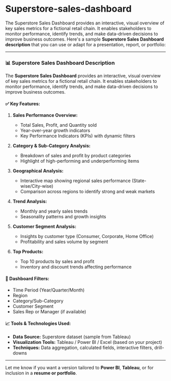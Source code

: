 # Superstore-sales-dashboard
The Superstore Sales Dashboard provides an interactive, visual overview of key sales metrics for a fictional retail chain. It enables stakeholders to monitor performance, identify trends, and make data-driven decisions to improve business outcomes.
Here's a sample **Superstore Sales Dashboard description** that you can use or adapt for a presentation, report, or portfolio:

---

### 📊 Superstore Sales Dashboard Description

The **Superstore Sales Dashboard** provides an interactive, visual overview of key sales metrics for a fictional retail chain. It enables stakeholders to monitor performance, identify trends, and make data-driven decisions to improve business outcomes.

#### ✅ **Key Features:**

1. **Sales Performance Overview:**

   * Total Sales, Profit, and Quantity sold
   * Year-over-year growth indicators
   * Key Performance Indicators (KPIs) with dynamic filters

2. **Category & Sub-Category Analysis:**

   * Breakdown of sales and profit by product categories
   * Highlight of high-performing and underperforming items

3. **Geographical Analysis:**

   * Interactive map showing regional sales performance (State-wise/City-wise)
   * Comparison across regions to identify strong and weak markets

4. **Trend Analysis:**

   * Monthly and yearly sales trends
   * Seasonality patterns and growth insights

5. **Customer Segment Analysis:**

   * Insights by customer type (Consumer, Corporate, Home Office)
   * Profitability and sales volume by segment

6. **Top Products:**

   * Top 10 products by sales and profit
   * Inventory and discount trends affecting performance

#### 🎯 **Dashboard Filters:**

* Time Period (Year/Quarter/Month)
* Region
* Category/Sub-Category
* Customer Segment
* Sales Rep or Manager (if available)

#### 📈 **Tools & Technologies Used:**

* **Data Source:** Superstore dataset (sample from Tableau)
* **Visualization Tools:** Tableau / Power BI / Excel (based on your project)
* **Techniques:** Data aggregation, calculated fields, interactive filters, drill-downs

---

Let me know if you want a version tailored to **Power BI**, **Tableau**, or for inclusion in a **resume or portfolio**.
